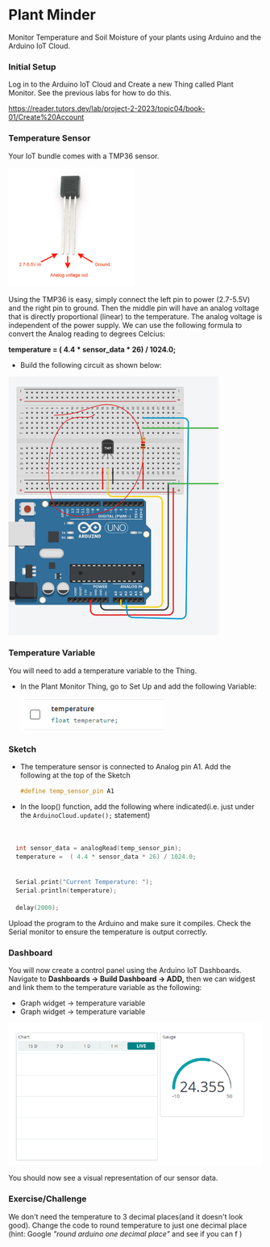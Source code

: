 # Plant Minder

Monitor Temperature and Soil Moisture of your plants using Arduino and the Arduino IoT Cloud. 


### Initial Setup

Log in to the Arduino IoT Cloud and Create a new Thing called Plant Monitor.  See the previous labs for how to do this. 

https://reader.tutors.dev/lab/project-2-2023/topic04/book-01/Create%20Account

### Temperature Sensor



Your IoT bundle comes with a TMP36 sensor. 

<img src="./img/temperature_tmp36pinout.gif" alt="temperature_tmp36pinout.gif" style="zoom:50%;" />

Using the TMP36 is easy, simply connect the left pin to power (2.7-5.5V) and the right pin to ground. Then the middle pin will have an analog voltage that is directly proportional (linear) to the temperature. The analog voltage is independent of the power supply. We can use the following formula to convert the Analog reading to degrees Celcius:

**temperature =  ( 4.4 * sensor_data * 26) / 1024.0;**

+ Build the following circuit as shown below: 

<img src="./img/image-20230303112124029.png" alt="image-20230303112124029" style="zoom:50%;" />

### Temperature Variable

You will need to add a temperature variable to the Thing. 

+ In the Plant Monitor Thing, go to Set Up and add the following Variable: 

  ![image-20230302232609011](./img/image-20230302232609011.png)

### Sketch

+ The temperature sensor is connected to Analog pin A1. Add the following at the top of the Sketch  

  ~~~c++
  #define temp_sensor_pin A1
  ~~~

+ In the loop() function, add the following where indicated(i.e. just under the ``ArduinoCloud.update();`` statement)

~~~c++


  int sensor_data = analogRead(temp_sensor_pin);
  temperature =  ( 4.4 * sensor_data * 26) / 1024.0;


  Serial.print("Current Temperature: ");
  Serial.println(temperature);

  delay(2000);
~~~

Upload the program to the Arduino and make sure it compiles. Check the Serial monitor to ensure the temperature is output correctly. 

### Dashboard

You will now create a control panel using the Arduino IoT Dashboards. Navigate to **Dashboards -> Build Dashboard -> ADD,** then we can widgest and link them to the temperature variable as the following:

- Graph widget -> temperature variable
- Graph widget -> temperature variable

![image-20230302215636087](./img/image-20230302215636087.png)



You should now see a visual representation of our sensor data.

### Exercise/Challenge

We don't need the temperature to 3 decimal places(and it doesn't look good). Change the code to round temperature to just one decimal place (hint: Google *"round  arduino one decimal place"* and see if you can f )

